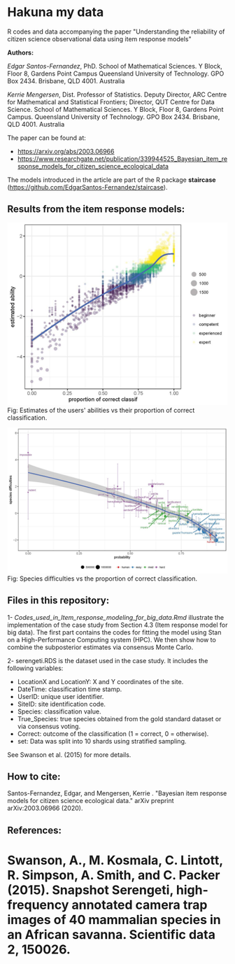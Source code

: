 # Hakuna my data
R codes and data accompanying the paper "Understanding the reliability of citizen science observational data using item response models"

__Authors:__

*Edgar Santos-Fernandez*, PhD. School of Mathematical Sciences. Y Block, Floor 8, Gardens Point Campus
Queensland University of Technology. GPO Box 2434. Brisbane, QLD 4001. Australia

*Kerrie Mengersen*, Dist. Professor of Statistics. Deputy Director, ARC Centre for Mathematical and Statistical Frontiers;
Director, QUT Centre for Data Science. School of Mathematical Sciences. Y Block, Floor 8, Gardens Point Campus.
Queensland University of Technology. GPO Box 2434. Brisbane, QLD 4001. Australia


The paper can be found at:

* https://arxiv.org/abs/2003.06966
* https://www.researchgate.net/publication/339944525_Bayesian_item_response_models_for_citizen_science_ecological_data

The models introduced in the article are part of the R package **staircase** (https://github.com/EdgarSantos-Fernandez/staircase).


## Results from the item response models:

![Alt text](https://github.com/EdgarSantos-Fernandez/hakuna/blob/master/seren_abil.jpg?raw=true "Title")
Fig: Estimates of the users' abilities vs their proportion of correct classification.

![Alt text](https://github.com/EdgarSantos-Fernandez/hakuna/blob/master/prob_vs_species.jpg?raw=true "Title")
Fig: Species difficulties vs the proportion of correct classification.

## Files in this repository:

1- _Codes_used_in_Item_response_modeling_for_big_data.Rmd_ illustrate the implementation of the case study from  Section 4.3 (Item response model for big data).
The first part contains the codes for fitting the model using Stan on a High-Performance Computing system (HPC).
We then show how to combine the subposterior estimates via consensus Monte Carlo.


2- serengeti.RDS is the dataset used in the case study. 
It includes the following variables:
-	LocationX and LocationY: X and Y coordinates of the site.
- DateTime: classification time stamp.
-	UserID: unique user identifier.
-	SiteID: site identification code.
- Species: classification value. 
-	True_Species: true species obtained from the gold standard dataset or via consensus voting.
-	Correct: outcome of the classification (1 = correct, 0 = otherwise).
- set: Data was split into 10 shards using stratified sampling. 

See Swanson et al. (2015) for more details.

## How to cite:
Santos-Fernandez, Edgar, and Mengersen, Kerrie . "Bayesian item response models for citizen science ecological data." arXiv preprint arXiv:2003.06966 (2020).


## References:

Swanson, A., M. Kosmala, C. Lintott, R. Simpson, A. Smith, and C. Packer (2015).
Snapshot Serengeti, high-frequency annotated camera trap images of 40 mammalian species in an African savanna. Scientific data 2, 150026.
=======


